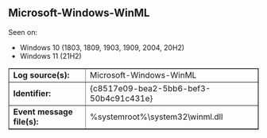 ## Microsoft-Windows-WinML

Seen on:
* Windows 10 (1803, 1809, 1903, 1909, 2004, 20H2)
* Windows 11 (21H2)

<table border="1" class="docutils">
  <tbody>
    <tr>
      <td><b>Log source(s):</b></td>
      <td>Microsoft-Windows-WinML</td>
    </tr>
    <tr>
      <td><b>Identifier:</b></td>
      <td>{c8517e09-bea2-5bb6-bef3-50b4c91c431e}</td>
    </tr>
    <tr>
      <td><b>Event message file(s):</b></td>
      <td>%systemroot%\system32\winml.dll</td>
    </tr>
  </tbody>
</table>

&nbsp;

